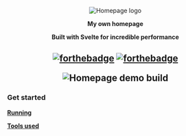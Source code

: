 <p align='center'>
<picture>
  <source media="(prefers-color-scheme: dark)" srcset="https://raw.githubusercontent.com/Shadofer/shadofer.github.io/master/.github/assets/logo.svg">
  <img alt="Homepage logo" src="https://raw.githubusercontent.com/Shadofer/shadofer.github.io/master/.github/assets/logo-dark.svg">
</picture>
</p>
<p align='center'><b>My own homepage</b></p>
<p align='center'><b>Built with Svelte for incredible performance</b></p>

<h2 align='center'>

[![forthebadge](https://forthebadge.com/images/badges/powered-by-black-magic.svg)](https://forthebadge.com)
[![forthebadge](https://forthebadge.com/images/badges/open-source.svg)](https://forthebadge.com)

<img src='https://raw.githubusercontent.com/Shadofer/shadofer.github.io/master/.github/assets/demo-build.svg' alt='Homepage demo build'>
  
</h2>

### Get started

**[Running](https://github.com/Shadofer/shadofer.github.io/blob/master/.github/markdown/RUNNING.md)**

**[Tools used](https://github.com/Shadofer/shadofer.github.io/blob/master/.github/markdown/TOOLS.md)**
